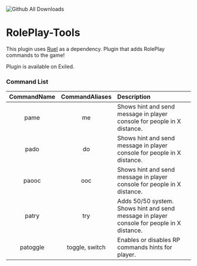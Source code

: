 ![Github All Downloads](https://img.shields.io/github/downloads/LulaczTV/RolePlay-Tools/total.svg?style=flat)
# RolePlay-Tools

This plugin uses [RueI](https://github.com/Ruemena/RueI/releases/latest/) as a dependency.
Plugin that adds RolePlay commands to the game!

Plugin is available on Exiled.

### Command List
CommandName | CommandAliases | Description
:---: | :---: | :------
pame | me | Shows hint and send message in player console for people in X distance.
pado | do | Shows hint and send message in player console for people in X distance.
paooc | ooc | Shows hint and send message in player console for people in X distance.
patry | try | Adds 50/50 system. Shows hint and send message in player console for people in X distance.
patoggle | toggle, switch | Enables or disables RP commands hints for player.
